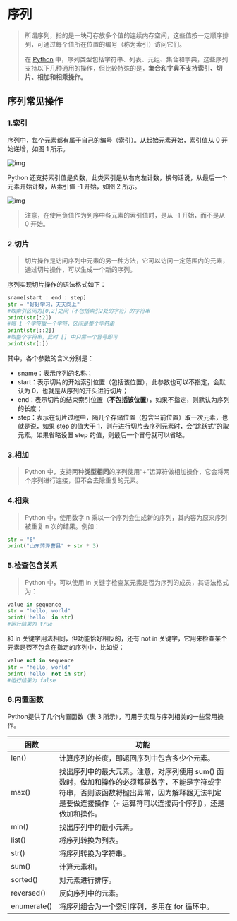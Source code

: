 # 序列

> 所谓序列，指的是一块可存放多个值的连续内存空间，这些值按一定顺序排列，可通过每个值所在位置的编号（称为索引）访问它们。
>
> 在 [Python](http://c.biancheng.net/python/) 中，序列类型包括字符串、列表、元组、集合和字典，这些序列支持以下几种通用的操作，但比较特殊的是，**集合和字典不支持索引、切片、相加和相乘操作。**

## 序列常见操作

### 1.索引

序列中，每个元素都有属于自己的编号（索引）。从起始元素开始，索引值从 0 开始递增，如图 1 所示。

![img](http://c.biancheng.net/uploads/allimg/190705/2-1ZF5104015S0.gif)

Python 还支持索引值是负数，此类索引是从右向左计数，换句话说，从最后一个元素开始计数，从索引值 -1 开始，如图 2 所示。

![img](http://c.biancheng.net/uploads/allimg/200506/2-2005061011292T.gif)

> 注意，在使用负值作为列序中各元素的索引值时，是从 -1 开始，而不是从 0 开始。

### 2.切片

> 切片操作是访问序列中元素的另一种方法，它可以访问一定范围内的元素，通过切片操作，可以生成一个新的序列。

序列实现切片操作的语法格式如下：

```python
sname[start : end : step]
str = "好好学习，天天向上"
#取索引区间为[0,2]之间（不包括索引2处的字符）的字符串
print(str[:2])
#隔 1 个字符取一个字符，区间是整个字符串
print(str[::2])
#取整个字符串，此时 [] 中只需一个冒号即可
print(str[:])
```

其中，各个参数的含义分别是：

- sname：表示序列的名称；
- start：表示切片的开始索引位置（包括该位置），此参数也可以不指定，会默认为 0，也就是从序列的开头进行切片；
- end：表示切片的结束索引位置（**不包括该位置**），如果不指定，则默认为序列的长度；
- step：表示在切片过程中，隔几个存储位置（包含当前位置）取一次元素，也就是说，如果 step 的值大于 1，则在进行切片去序列元素时，会“跳跃式”的取元素。如果省略设置 step 的值，则最后一个冒号就可以省略。

### 3.相加

> Python 中，支持两种**类型相同**的序列使用“+”运算符做相加操作，它会将两个序列进行连接，但不会去除重复的元素。

### 4.相乘

>Python 中，使用数字 n 乘以一个序列会生成新的序列，其内容为原来序列被重复 n 次的结果。例如：

```python
str = "6"
print("山东菏泽曹县" + str * 3)
```

### 5.检查包含关系

> Python 中，可以使用 in 关键字检查某元素是否为序列的成员，其语法格式为：

```python
value in sequence
str = "hello, world"
print('hello' in str)
#运行结果为 true
```

和 in 关键字用法相同，但功能恰好相反的，还有 not in 关键字，它用来检查某个元素是否不包含在指定的序列中，比如说：

```python
value not in sequence
str = "hello, world"
print('hello' not in str)
#运行结果为 false
```

### 6.内置函数

Python提供了几个内置函数（表 3 所示），可用于实现与序列相关的一些常用操作。

| 函数        | 功能                                                         |
| ----------- | ------------------------------------------------------------ |
| len()       | 计算序列的长度，即返回序列中包含多少个元素。                 |
| max()       | 找出序列中的最大元素。注意，对序列使用 sum() 函数时，做加和操作的必须都是数字，不能是字符或字符串，否则该函数将抛出异常，因为解释器无法判定是要做连接操作（+ 运算符可以连接两个序列），还是做加和操作。 |
| min()       | 找出序列中的最小元素。                                       |
| list()      | 将序列转换为列表。                                           |
| str()       | 将序列转换为字符串。                                         |
| sum()       | 计算元素和。                                                 |
| sorted()    | 对元素进行排序。                                             |
| reversed()  | 反向序列中的元素。                                           |
| enumerate() | 将序列组合为一个索引序列，多用在 for 循环中。                |


